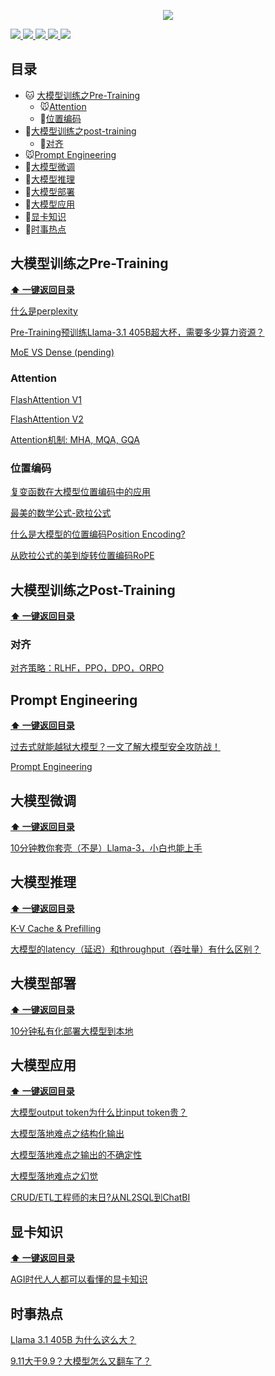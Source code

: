 <p align="center">
  <img src="https://github.com/luhengshiwo/LLMForEverybody/blob/main/pic/common/pr/banner.jpg"" >
</p>

<p> 
<a href="https://github.com/luhengshiwo/LLMForEverybody/stargazers">
<img src="https://github.com/luhengshiwo/LLMForEverybody/blob/main/pic/common/svg/github.svg" > </a>
<a href="https://github.com/luhengshiwo/LLMForEverybody/blob/main/pic/common/pr/wechat.png"> <img src="https://github.com/luhengshiwo/LLMForEverybody/blob/main/pic/common/svg/wechat.svg" > </a>
<a href="https://www.zhihu.com/people/lu-heng-45-95"> <img src="https://github.com/luhengshiwo/LLMForEverybody/blob/main/pic/common/svg/zhihu.svg"> </a>
<a href="https://blog.csdn.net/qq_25295605?spm=1011.2415.3001.5343"> <img src="https://github.com/luhengshiwo/LLMForEverybody/blob/main/pic/common/svg/csdn.svg"> </a>
<a href="https://juejin.cn/user/3824524390049531"> <img src="https://github.com/luhengshiwo/LLMForEverybody/blob/main/pic/common/svg/juejin.svg"> </a>
</p> 


## 目录

- 🐱 [大模型训练之Pre-Training](#大模型训练之Pre-Training)
  - 🐭[Attention](#Attention)
  - 🐯[位置编码](#位置编码)
- 🐶[大模型训练之post-training](#大模型训练之Post-Training)
  - 🐹[对齐](#对齐)
- 🐭[Prompt Engineering](#Prompt-Engineering)
- 🐯[大模型微调](#大模型微调)
- 🐻[大模型推理](#大模型推理)
- 🐨[大模型部署](#大模型部署)
- 🦁[大模型应用](#大模型应用)
- 🐘[显卡知识](#显卡知识)
- 🐳[时事热点](#时事热点)



## 大模型训练之Pre-Training

**[⬆ 一键返回目录](#目录)** 


[什么是perplexity](https://mp.weixin.qq.com/s?__biz=MzkyOTY4Mjc4MQ==&mid=2247483766&idx=1&sn=56563281557b6f58feacb935eb6a872a&chksm=c2048544f5730c52cf2bf4c9ed60ac0a21793bacdddc4d63b481d4aa887bc6a838fecf0b6cc7&token=607452854&lang=zh_CN#rd)

[Pre-Training预训练Llama-3.1 405B超大杯，需要多少算力资源？](https://mp.weixin.qq.com/s?__biz=MzkyOTY4Mjc4MQ==&mid=2247483839&idx=1&sn=3f35dfe8ed2c87bf4c0b4ac7bfa3e6a9&chksm=c204858df5730c9b8a152a0330dee0183467a063c25aadd0da7cc47d9d5b2f97347fab22708d&token=607452854&lang=zh_CN#rd)

[MoE VS Dense (pending)](url)

### Attention

[FlashAttention V1](https://zhuanlan.zhihu.com/p/713048343)

[FlashAttention V2](https://blog.csdn.net/qq_25295605/article/details/141633955?spm=1001.2014.3001.5502)

[Attention机制: MHA, MQA, GQA](https://zhuanlan.zhihu.com/p/714323628)

### 位置编码

[复变函数在大模型位置编码中的应用](https://blog.csdn.net/qq_25295605/article/details/141708680)

[最美的数学公式-欧拉公式](https://blog.csdn.net/qq_25295605/article/details/141571407?spm=1001.2014.3001.5502)

[什么是大模型的位置编码Position Encoding?](https://blog.csdn.net/qq_25295605/article/details/141571042?spm=1001.2014.3001.5502)

[从欧拉公式的美到旋转位置编码RoPE](https://blog.csdn.net/qq_25295605/article/details/141630770?spm=1001.2014.3001.5502)

## 大模型训练之Post-Training

**[⬆ 一键返回目录](#目录)**

### 对齐

[对齐策略：RLHF，PPO，DPO，ORPO](https://zhuanlan.zhihu.com/p/713100677)

## Prompt Engineering
**[⬆ 一键返回目录](#目录)**

[过去式就能越狱大模型？一文了解大模型安全攻防战！](https://zhuanlan.zhihu.com/p/713100677)

[Prompt Engineering](https://zhuanlan.zhihu.com/p/713318025)

## 大模型微调

**[⬆ 一键返回目录](#目录)**

[10分钟教你套壳（不是）Llama-3，小白也能上手](https://mp.weixin.qq.com/s?__biz=MzkyOTY4Mjc4MQ==&mid=2247483895&idx=1&sn=72e9ca9874aeb4fd51a076c14341242f&chksm=c20485c5f5730cd38f43cf32cc851ade15286d5bd14c8107906449f8c52db9d3bfd72cfc40c8&token=607452854&lang=zh_CN#rd)


## 大模型推理

**[⬆ 一键返回目录](#目录)**

[K-V Cache & Prefilling](https://zhuanlan.zhihu.com/p/714128928)

[大模型的latency（延迟）和throughput（吞吐量）有什么区别？](https://blog.csdn.net/qq_25295605/article/details/141706600?spm=1001.2014.3001.5502)

## 大模型部署

**[⬆ 一键返回目录](#目录)**

[10分钟私有化部署大模型到本地](https://zhuanlan.zhihu.com/p/714669680)

## 大模型应用

**[⬆ 一键返回目录](#目录)**

[大模型output token为什么比input token贵？](https://zhuanlan.zhihu.com/p/715121827)

[大模型落地难点之结构化输出](https://zhuanlan.zhihu.com/p/714961812)

[大模型落地难点之输出的不确定性](https://blog.csdn.net/qq_25295605/article/details/141332480)

[大模型落地难点之幻觉](https://blog.csdn.net/qq_25295605/article/details/141397248?spm=1001.2014.3001.5502)

[CRUD/ETL工程师的末日?从NL2SQL到ChatBI](https://blog.csdn.net/qq_25295605/article/details/141436495?spm=1001.2014.3001.5502)


## 显卡知识

**[⬆ 一键返回目录](#目录)**

[AGI时代人人都可以看懂的显卡知识](https://mp.weixin.qq.com/s?__biz=MzkyOTY4Mjc4MQ==&mid=2247484001&idx=1&sn=5a178a9006cc308f2e84b5a0db6994ff&chksm=c2048653f5730f45b3b08af03023aee24969d89ad5586e4e25c68b09393bf5a8abfd9670a6f3&token=607452854&lang=zh_CN#rd)

## 时事热点

[Llama 3.1 405B 为什么这么大？](https://mp.weixin.qq.com/s?__biz=MzkyOTY4Mjc4MQ==&mid=2247483782&idx=1&sn=3a14a0cde14eb6643beaeb5b472ffa26&chksm=c20485b4f5730ca2d7b002a29e617a75c08d004a1b3da891ab352cbe31ca37541a546e29abc7&token=607452854&lang=zh_CN#rd)

[9.11大于9.9？大模型怎么又翻车了？](https://mp.weixin.qq.com/s?__biz=MzkyOTY4Mjc4MQ==&mid=2247483800&idx=1&sn=48b326352c37d686f7f46ee5df9f00b4&chksm=c20485aaf5730cbca8f0dfcb9746830229b8f07eec092e0e124bc558d1073ee32e3f55716221&token=607452854&lang=zh_CN#rd)


